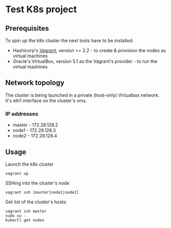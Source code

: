 # Test K8s project

## Prerequisites

To spin up the k8s cluster the next tools have to be installed:
  * Hashicorp's [Vagrant](https://www.vagrantup.com/), version >= 2.2 - to create & provision the nodes as virtual machines
  * Oracle's VirtualBox, version 5.1 as the Vagrant's provider - to run the virtual mashines


## Network topology

The cluster is being launched in a private (host-only) Virtualbox network. It's eth1 interface on the cluster's vms.

### IP addresses

* master - 172.28.128.2
* node1 - 172.28.128.3
* node2 - 172.28.128.4


## Usage

Launch the k8s cluster
```
vagrant up
```

SSHing into the cluster's node
```
vagrant ssh [master|node1|node2]
```

Get list of the cluster's hosts:
```
vagrant ssh master
sudo su -
kubectl get nodes
```
